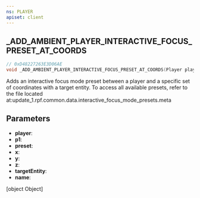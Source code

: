 ```yaml
---
ns: PLAYER
apiset: client
---
```

## _ADD_AMBIENT_PLAYER_INTERACTIVE_FOCUS_PRESET_AT_COORDS

```c
// 0xD48227263E3D06AE
void _ADD_AMBIENT_PLAYER_INTERACTIVE_FOCUS_PRESET_AT_COORDS(Player player, Vector3* p1, char* preset, float x, float y, float z, Entity targetEntity, char* name);
```

Adds an interactive focus mode preset between a player and a specific set of coordinates with a target entity.
To access all available presets, refer to the file located at:update_1.rpf.common.data.interactive_focus_mode_presets.meta


## Parameters
* **player**:
* **p1**:
* **preset**:
* **x**:
* **y**:
* **z**:
* **targetEntity**:
* **name**:


[object Object]